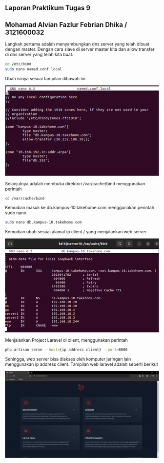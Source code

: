 ## Laporan Praktikum Tugas 9
## Mohamad Alvian Fazlur Febrian Dhika / 3121600032

Langkah pertama adalah menyambungkan dns server yang telah dibuat dengan master. Dengan cara slave di server master kita dan allow transfer di dns server yang telah kita buat.
```sh
cd /etc/bind
sudo nano named.conf.local
```
Ubah isinya sesuai tampilan dibawah ini

![](https://github.com/alvianfazlur/Administrasi-Jaringan/blob/main/Tugas9%20-%20Menjalankan%20Web%20Laravel/Foto/named.conf.local.png)

Selanjutnya adalah membuka direktori /var/cache/bind menggunakan perintah

```sh
cd /var/cache/bind
```

Kemudian masuk ke db.kampus-10.takehome.com menggunakan perintah sudo nano

```sh
sudo nano db.kampus-10.takehome.com
```

Kemudian ubah sesuai alamat ip client / yang menjalankan web server

![img](https://github.com/alvianfazlur/Administrasi-Jaringan/blob/main/Tugas9%20-%20Menjalankan%20Web%20Laravel/Foto/mengubah%20db.kampus.png)

Menjalankan Project Laravel di client, menggunakan perintah
```sh
php artisan serve --host={ip address client} --port=8000
```
Sehingga, web server bisa diakses oleh komputer jaringan lain menggunakan ip address client. Tampilan web laravel adalah seperti berikut

![tampilan laravel](https://github.com/alvianfazlur/Administrasi-Jaringan/blob/main/Tugas9%20-%20Menjalankan%20Web%20Laravel/Foto/Screenshot%20(92).png)
